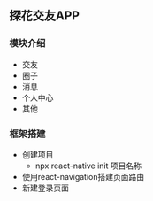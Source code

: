 ## 探花交友APP

### 模块介绍

* 交友
* 圈子
* 消息
* 个人中心
* 其他

### 框架搭建

* 创建项目
  * npx react-native init  项目名称
* 使用react-navigation搭建页面路由
* 新建登录页面

